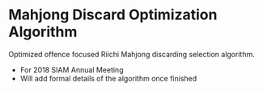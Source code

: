 # Mahjong Discard Optimization Algorithm
Optimized offence focused Riichi Mahjong discarding selection algorithm. 

* For 2018 SIAM Annual Meeting
* Will add formal details of the algorithm once finished
